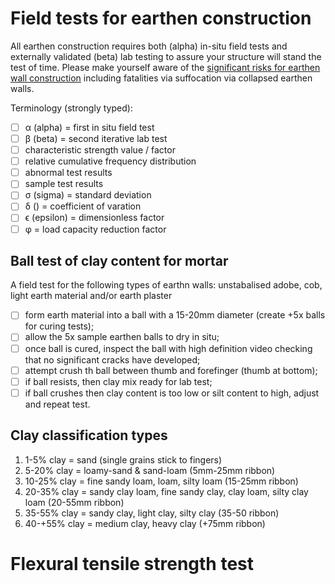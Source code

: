 # Field tests for earthen construction
All earthen construction requires both (alpha) in-situ field tests and externally validated (beta) lab testing to assure your structure will stand the test of time. Please make yourself aware of the [significant risks for earthen wall construction](https://github.com/earthsteading/contracting-procedures/blob/main/ohs.md) including fatalities via suffocation via collapsed earthen walls.

Terminology (strongly typed):
  - [ ] α (alpha) = first in situ field test
  - [ ] β (beta) = second iterative lab test
  - [ ] characteristic strength value / factor
  - [ ] relative cumulative frequency distribution
  - [ ] abnormal test results
  - [ ] sample test results
  - [ ] σ (sigma) = standard deviation
  - [ ] δ () = coefficient of varation 
  - [ ] ϵ (epsilon) = dimensionless factor
  - [ ] φ = load capacity reduction factor

## Ball test of clay content for mortar
A field test for the following types of earthn walls: unstabalised adobe, cob, light earth material and/or earth plaster
  - [ ] form earth material into a ball with a 15-20mm diameter (create +5x balls for curing tests);
  - [ ] allow the 5x sample earthen balls to dry in situ;
  - [ ] once ball is cured, inspect the ball with high definition video checking that no significant cracks have developed;
  - [ ] attempt crush th ball between thumb and forefinger (thumb at bottom);
  - [ ] if ball resists, then clay mix ready for lab test;
  - [ ] if ball crushes then clay content is too low or silt content to high, adjust and repeat test.

## Clay classification types

  1. 1-5% clay = sand (single grains stick to fingers)
  2. 5-20% clay = loamy-sand & sand-loam (5mm-25mm ribbon)
  3. 10-25% clay = fine sandy loam, loam, silty loam (15-25mm ribbon)
  4. 20-35% clay = sandy clay loam, fine sandy clay, clay loam, silty clay loam (20-55mm ribbon)
  5. 35-55% clay = sandy clay, light clay, silty clay (35-50 ribbon)
  6. 40-+55% clay = medium clay, heavy clay (+75mm ribbon)

# Flexural tensile strength test

